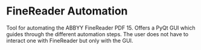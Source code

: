 # FineReader Automation

Tool for automating the ABBYY FineReader PDF 15. Offers a PyQt GUI which guides through the different automation steps.
The user does not have to interact one with FineReader but only with the GUI.